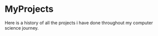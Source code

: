 # MyProjects
Here is a history of all the projects i have done throughout my computer science journey.
